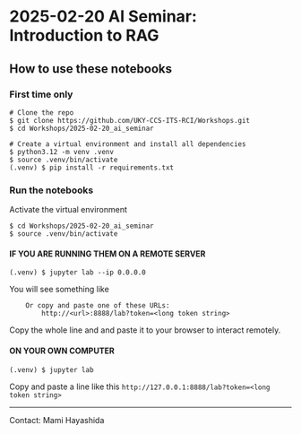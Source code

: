 # 2025-02-20 AI Seminar: Introduction to RAG

## How to use these notebooks

### First time only

```
# Clone the repo
$ git clone https://github.com/UKY-CCS-ITS-RCI/Workshops.git
$ cd Workshops/2025-02-20_ai_seminar

# Create a virtual environment and install all dependencies
$ python3.12 -m venv .venv
$ source .venv/bin/activate
(.venv) $ pip install -r requirements.txt
```

 ### Run the notebooks

Activate the virtual environment
 ```
$ cd Workshops/2025-02-20_ai_seminar
$ source .venv/bin/activate
```

#### IF YOU ARE RUNNING THEM ON A REMOTE SERVER

```
(.venv) $ jupyter lab --ip 0.0.0.0
```

You will see something like 

```
    Or copy and paste one of these URLs:
        http://<url>:8888/lab?token=<long token string>
```

Copy the whole line and and paste it to your browser to interact remotely.

#### ON YOUR OWN COMPUTER

```
(.venv) $ jupyter lab
```

Copy and paste a line like this `http://127.0.0.1:8888/lab?token=<long token string>`


--------

Contact: Mami Hayashida

